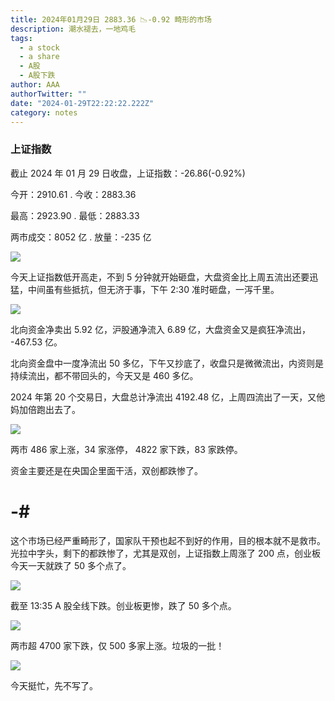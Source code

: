 ```yaml
---
title: 2024年01月29日 2883.36 📉-0.92 畸形的市场
description: 潮水褪去，一地鸡毛
tags:
  - a stock
  - a share
  - A股
  - A股下跌
author: AAA
authorTwitter: ""
date: "2024-01-29T22:22:22.222Z"
category: notes
---
```


### 上证指数

截止 2024 年 01 月 29 日收盘，上证指数：<span class="font-semibold text-g-6">-26.86(-0.92%)</span>

今开：<span class="font-semibold text-r-5">2910.61</span> . 今收：<span class="font-semibold text-r-5">2883.36</span>

最高：<span class="font-semibold text-r-5">2923.90</span> . 最低：<span class="font-semibold text-g-5">2883.33</span>

两市成交：<span class="font-semibold">8052 亿</span> . 放量：<span class="font-semibold text-g-6">-235 亿</span>

<img src="/images/uploads/2024-01/20240129-zs-sh.png">

今天上证指数低开高走，不到 5 分钟就开始砸盘，大盘资金比上周五流出还要迅猛，中间虽有些抵抗，但无济于事，下午 2:30 准时砸盘，一泻千里。

<img src="/images/uploads/2024-01/20240129-zs-bs.png">

北向资金净卖出 <span class="font-semibold text-g-5">5.92 亿</span>，沪股通净流入 <span class="font-semibold text-r-5">6.89 亿</span>，大盘资金又是疯狂净流出， <span class="font-semibold text-g-6">-467.53 亿</span>。

北向资金盘中一度净流出 50 多亿，下午又抄底了，收盘只是微微流出，内资则是持续流出，都不带回头的，今天又是 460 多亿。

2024 年第 20 个交易日，大盘总计净流出 <span class="font-semibold text-g-8">4192.48 亿</span>，上周四流出了一天，又他妈加倍跑出去了。

<img src="/images/uploads/2024-01/20240129-zs-global.png">

两市 <span class="text-r-5">486</span> 家上涨，34 家涨停， <span class="font-semibold text-g-7">4822</span> 家下跌，83 家跌停。

资金主要还是在央国企里面干活，双创都跌惨了。

# -#

这个市场已经严重畸形了，国家队干预也起不到好的作用，目的根本就不是救市。光拉中字头，剩下的都跌惨了，尤其是双创，上证指数上周涨了 200 点，创业板今天一天就跌了 50 多个点了。

<img src="/images/uploads/2024-01/20240129-zs-cyb-13.21.png">

截至 13:35 A 股全线下跌。创业板更惨，跌了 50 多个点。

<img src="/images/uploads/2024-01/20240129-zs-as-13.35.png">

两市超 4700 家下跌，仅 500 多家上涨。垃圾的一批！

<img src="/images/uploads/2024-01/20240129-zs-global-13.35.png">

今天挺忙，先不写了。